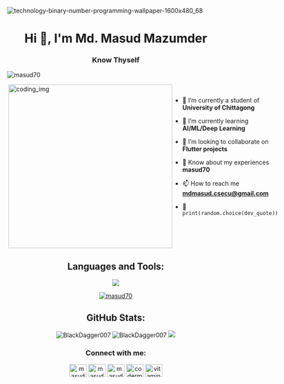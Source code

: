 ![technology-binary-number-programming-wallpaper-1600x480_68](https://user-images.githubusercontent.com/88621342/202923774-e8529a32-8047-4fad-98e0-71b550230481.jpg)
<h1 align="center">Hi 👋, I'm Md. Masud Mazumder</h1>
<h3 align="center">Know Thyself</h3>

<p align="left"> <img src="https://komarev.com/ghpvc/?username=masud70&label=Profile%20views&color=0e75b6&style=flat" alt="masud70" /> </p>

<div style="display:flex">
  <img align="right" alt="coding_img" width="380" src="https://media.giphy.com/media/RbDKaczqWovIugyJmW/giphy.gif">
  </p>

- 🔭 I’m currently a student of **University of Chittagong**
  
- 🌱 I’m currently learning **AI/ML/Deep Learning**

- 👯 I’m looking to collaborate on **Flutter projects**

- 📄 Know about my experiences **masud70**

- 📫 How to reach me **mdmasud.csecu@gmail.com**

- 🐍 `print(random.choice(dev_quote))`
</div>

<h2 align="center">Languages and Tools:</h2>
<p align="center"> 
    <img src="https://skillicons.dev/icons?i=c,cpp,java,python,javascript,php,dart,react,nextjs,html,css,scss,tailwindcss,bootstrap,nodejs,expressjs,graphql,jquery,flutter,tensorflow,mysql,mongodb,postgresql,git,github,arduino,express,firebase,vscode,regex&perline=10">
</p>

<p align="center"> <a href="https://github.com/ryo-ma/github-profile-trophy"><img src="https://github-profile-trophy.vercel.app/?username=masud70" alt="masud70" /></a> </p>

<h2 align="center">GitHub Stats:</h3>
<div align="center">

<img src="https://github-readme-stats.vercel.app/api/top-langs?username=BlackDagger007&layout=compact&include_all_commits=true&count_private=true&show_icons=true&line_height=20&title_color=7A7ADB&icon_color=2234AE&text_color=D3D3D3&bg_color=0,000000,130F40" alt="BlackDagger007" />

<img src="https://github-readme-stats.vercel.app/api?username=BlackDagger007&show_icons=true&line_height=20&title_color=7A7ADB&icon_color=2234AE&text_color=D3D3D3&bg_color=0,000000,130F40&include_all_commits=true&count_private=true" alt="BlackDagger007" />

<img src="https://github-readme-streak-stats.herokuapp.com/?user=BlackDagger007&border=D3D3D3&sideNums=7A7ADB&background=130F40&stroke=6842DB&currStreakNum=7A7ADB&ring=5B3CDD&fire=D3D351&currStreakLabel=D3D3D3&sideLabels=D3D3D3&dates=A3A3A3" />

</div>

<h3 align="center">Connect with me:</h3>
<p align="center">
<a href="https://twitter.com/masudmazumder19" target="blank"><img align="center" src="https://raw.githubusercontent.com/rahuldkjain/github-profile-readme-generator/master/src/images/icons/Social/twitter.svg" alt="masudmazumder19" height="30" width="40" /></a>
<a href="https://linkedin.com/in/masud159292" target="blank"><img align="center" src="https://raw.githubusercontent.com/rahuldkjain/github-profile-readme-generator/master/src/images/icons/Social/linked-in-alt.svg" alt="masud159292" height="30" width="40" /></a>
<a href="https://fb.com/masud159292" target="blank"><img align="center" src="https://raw.githubusercontent.com/rahuldkjain/github-profile-readme-generator/master/src/images/icons/Social/facebook.svg" alt="masud159292" height="30" width="40" /></a>
<a href="https://www.codechef.com/users/coderm" target="blank"><img align="center" src="https://cdn.jsdelivr.net/npm/simple-icons@3.1.0/icons/codechef.svg" alt="coderm" height="30" width="40" /></a>
<a href="https://codeforces.com/profile/vitamincpp" target="blank"><img align="center" src="https://raw.githubusercontent.com/rahuldkjain/github-profile-readme-generator/master/src/images/icons/Social/codeforces.svg" alt="vitamincpp" height="30" width="40" /></a>
</p>
